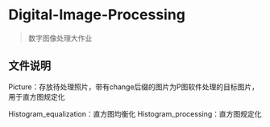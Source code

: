 # Digital-Image-Processing

> 数字图像处理大作业

## 文件说明
Picture：存放待处理照片，带有change后缀的图片为P图软件处理的目标图片，用于直方图规定化

Histogram_equalization：直方图均衡化
Histogram_processing：直方图规定化